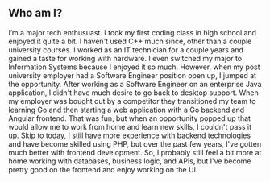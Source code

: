 ## Who am I?
I’m a major tech enthusuast. I took my first coding class in high school and enjoyed it quite a bit. I haven't used C++ much since, other than a couple university courses. I worked as an IT technician for a couple years and gained a taste for working with hardware. I even switched my major to Information Systems because I enjoyed it so much. However, when my post university employer had a Software Engineer position open up, I jumped at the opportunity. After working as a Software Engineer on an enterprise Java application, I didn't have much desire to go back to desktop support. When my employer was bought out by a competitor they transitioned my team to learning Go and then starting a web application with a Go backend and Angular frontend. That was fun, but when an opportunity popped up that would allow me to work from home and learn new skills, I couldn't pass it up. Skip to today, I still have more experience with backend technologies and have become skilled using PHP, but over the past few years, I've gotten much better with frontend development. So, I probably still feel a bit more at home working with databases, business logic, and APIs, but I've become pretty good on the frontend and enjoy working on the UI.
